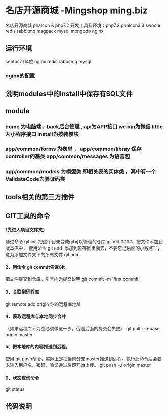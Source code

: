 # 名店开源商城 -Mingshop  ming.biz 
名店开源商城  phalcon &amp; php7.2
开发工具及环境：php7.2 phalcon3.3 swoole redis rabbitmq msgpack mysql  mongodb nginx

## 运行环境 
centos7 64位 nginx redis rabbitmq mysql 
### nginx的配置 
## 说明modules中的install中保存有SQL文件

## module
### home 为电脑端，back后台管理 , api为APP接口 weixin为微信 little为小程序接口  install为按装模块
### app/common/forms 为表单  ， app/common/libray 保存controller的基类 app/common/messages 为语言包 
### app/common/models 为模型类 即相关表的实体类 ，其中有一个ValidateCode为验证码类

## tools相关的第三方插件 

## GIT工具的命令
#### 1先进入项目文件夹）
通过命令 git init 把这个目录变成git可以管理的仓库
git init 
####、把文件添加到版本库中，
使用命令 git add .添加到暂存区里面去，不要忘记后面的小数点“.”，意为添加文件夹下的所有文件
git add .
#### 2、用命令 git commit告诉Git，
把文件提交到仓库。引号内为提交说明
git commit -m 'first commit'
#### 3、关联到远程库
git remote add origin 你的远程库地址
#### 4、获取远程库与本地同步合并
（如果远程库不为空必须做这一步，否则后面的提交会失败）
git pull --rebase origin master
#### 5、把本地库的内容推送到远程，
使用 git push命令，实际上是把当前分支master推送到远程。执行此命令后会要求输入用户名、密码，验证通过后即开始上传。
git push -u origin master
#### 6、状态查询命令
git status

## 代码说明


